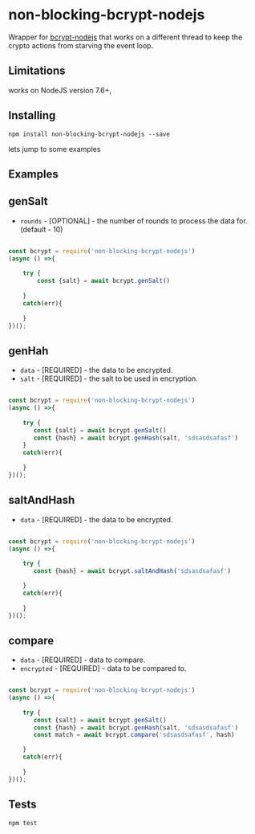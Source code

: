 <h1>non-blocking-bcrypt-nodejs</h1>
Wrapper for <a href='https://www.npmjs.com/package/bcrypt-nodejs'>bcrypt-nodejs</a> that works on a different thread to keep the crypto actions from starving the event loop.


<h2>Limitations</h2>
works on NodeJS version 7.6+,

<h2>Installing</h2>

```
npm install non-blocking-bcrypt-nodejs --save
```

lets jump to some examples
<h2>Examples</h2>

<h2>genSalt</h2> 
<ul>
    <li><code>rounds</code> - [OPTIONAL] - the number of rounds to process the data for. (default - 10)</li>
</ul>

```javascript

const bcrypt = require('non-blocking-bcrypt-nodejs')
(async () =>{
    
    try {
        const {salt} = await bcrypt.genSalt()
    
    }
    catch(err){
        
    }
})();


```
<h2>genHah</h2> 
<ul>
   <li><code>data</code> - [REQUIRED] - the data to be encrypted.</li>
   <li><code>salt</code> - [REQUIRED] - the salt to be used in encryption.</li>
</ul>

```javascript

const bcrypt = require('non-blocking-bcrypt-nodejs')
(async () =>{
    
    try {
       const {salt} = await bcrypt.genSalt()
       const {hash} = await bcrypt.genHash(salt, 'sdsasdsafasf')
    }
    catch(err){
        
    }
})();


```

<h2>saltAndHash</h2> 
<ul>
     <li><code>data</code> - [REQUIRED] - the data to be encrypted.</li>
</ul>

```javascript

const bcrypt = require('non-blocking-bcrypt-nodejs')
(async () =>{
    
    try {
       const {hash} = await bcrypt.saltAndHash('sdsasdsafasf')

    }
    catch(err){
        
    }
})();


```


<h2>compare</h2> 
<ul>
 <li><code>data</code> - [REQUIRED] - data to compare.</li>
 <li><code>encrypted</code> - [REQUIRED] - data to be compared to.</li>
</ul>

```javascript

const bcrypt = require('non-blocking-bcrypt-nodejs')
(async () =>{
    
    try {
       const {salt} = await bcrypt.genSalt()
       const {hash} = await bcrypt.genHash(salt, 'sdsasdsafasf')
       const match = await bcrypt.compare('sdsasdsafasf', hash)

    }
    catch(err){
        
    }
})();


```

<h2>Tests</h2>

```
npm test
```




